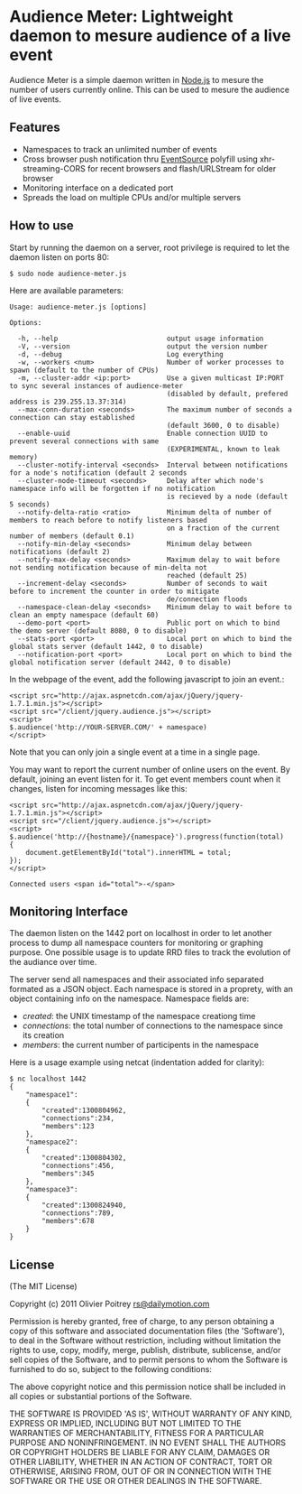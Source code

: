 Audience Meter: Lightweight daemon to mesure audience of a live event
=====================================================================

Audience Meter is a simple daemon written in [Node.js](http://nodejs.org) to mesure the number of users currently online. This can be used to mesure the audience of live events.

## Features

- Namespaces to track an unlimited number of events
- Cross browser push notification thru [EventSource](http://dev.w3.org/html5/eventsource/) polyfill using xhr-streaming-CORS for recent browsers and flash/URLStream for older browser
- Monitoring interface on a dedicated port
- Spreads the load on multiple CPUs and/or multiple servers

## How to use

Start by running the daemon on a server, root privilege is required to let the daemon listen on ports 80:

    $ sudo node audience-meter.js

Here are available parameters:

    Usage: audience-meter.js [options]

    Options:

      -h, --help                           output usage information
      -V, --version                        output the version number
      -d, --debug                          Log everything
      -w, --workers <num>                  Number of worker processes to spawn (default to the number of CPUs)
      -m, --cluster-addr <ip:port>         Use a given multicast IP:PORT to sync several instances of audience-meter
                                           (disabled by default, prefered address is 239.255.13.37:314)
      --max-conn-duration <seconds>        The maximum number of seconds a connection can stay established
                                           (default 3600, 0 to disable)
      --enable-uuid                        Enable connection UUID to prevent several connections with same
                                           (EXPERIMENTAL, known to leak memory)
      --cluster-notify-interval <seconds>  Interval between notifications for a node's notification (default 2 seconds
      --cluster-node-timeout <seconds>     Delay after which node's namespace info will be forgotten if no notification
                                           is recieved by a node (default 5 seconds)
      --notify-delta-ratio <ratio>         Minimum delta of number of members to reach before to notify listeners based
                                           on a fraction of the current number of members (default 0.1)
      --notify-min-delay <seconds>         Minimum delay between notifications (default 2)
      --notify-max-delay <seconds>         Maximum delay to wait before not sending notification because of min-delta not
                                           reached (default 25)
      --increment-delay <seconds>          Number of seconds to wait before to increment the counter in order to mitigate
                                           de/connection floods
      --namespace-clean-delay <seconds>    Minimum delay to wait before to clean an empty namespace (default 60)
      --demo-port <port>                   Public port on which to bind the demo server (default 8080, 0 to disable)
      --stats-port <port>                  Local port on which to bind the global stats server (default 1442, 0 to disable)
      --notification-port <port>           Local port on which to bind the global notification server (default 2442, 0 to disable)

In the webpage of the event, add the following javascript to join an event.:

    <script src="http://ajax.aspnetcdn.com/ajax/jQuery/jquery-1.7.1.min.js"></script>
    <script src="/client/jquery.audience.js"></script>
    <script>
    $.audience('http://YOUR-SERVER.COM/' + namespace)
    </script>

Note that you can only join a single event at a time in a single page.

You may want to report the current number of online users on the event. By default, joining an event listen for it. To get event members count when it changes, listen for incoming messages like this:

    <script src="http://ajax.aspnetcdn.com/ajax/jQuery/jquery-1.7.1.min.js"></script>
    <script src="/client/jquery.audience.js"></script>
    <script>
    $.audience('http://{hostname}/{namespace}').progress(function(total)
    {
        document.getElementById("total").innerHTML = total;
    });
    </script>

    Connected users <span id="total">-</span>


## Monitoring Interface

The daemon listen on the 1442 port on localhost in order to let another process to dump all namespace counters for monitoring or graphing purpose. One possible usage is to update RRD files to track the evolution of the audiance over time.

The server send all namespaces and their associated info separated formated as a JSON object. Each namespace is stored in a proprety, with an object containing info on the namespace. Namespace fields are:

* *created*: the UNIX timestamp of the namespace creationg time
* *connections*: the total number of connections to the namespace since its creation
* *members*: the current number of participents in the namespace

Here is a usage example using netcat (indentation added for clarity):

    $ nc localhost 1442
    {
        "namespace1":
        {
            "created":1300804962,
            "connections":234,
            "members":123
        },
        "namespace2":
        {
            "created":1300804302,
            "connections":456,
            "members":345
        },
        "namespace3":
        {
            "created":1300824940,
            "connections":789,
            "members":678
        }
    }

## License

(The MIT License)

Copyright (c) 2011 Olivier Poitrey <rs@dailymotion.com>

Permission is hereby granted, free of charge, to any person obtaining a copy of this software and associated documentation files (the 'Software'), to deal in the Software without restriction, including without limitation the rights to use, copy, modify, merge, publish, distribute, sublicense, and/or sell copies of the Software, and to permit persons to whom the Software is furnished to do so, subject to the following conditions:

The above copyright notice and this permission notice shall be included in all copies or substantial portions of the Software.

THE SOFTWARE IS PROVIDED 'AS IS', WITHOUT WARRANTY OF ANY KIND, EXPRESS OR IMPLIED, INCLUDING BUT NOT LIMITED TO THE WARRANTIES OF MERCHANTABILITY, FITNESS FOR A PARTICULAR PURPOSE AND NONINFRINGEMENT. IN NO EVENT SHALL THE AUTHORS OR COPYRIGHT HOLDERS BE LIABLE FOR ANY CLAIM, DAMAGES OR OTHER LIABILITY, WHETHER IN AN ACTION OF CONTRACT, TORT OR OTHERWISE, ARISING FROM, OUT OF OR IN CONNECTION WITH THE SOFTWARE OR THE USE OR OTHER DEALINGS IN THE SOFTWARE.

